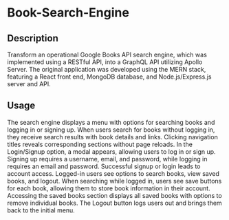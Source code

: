 # Book-Search-Engine
## Description
 
Transform an operational Google Books API search engine, which was implemented using a RESTful API, into a GraphQL API utilizing Apollo Server. The original application was developed using the MERN stack, featuring a React front end, MongoDB database, and Node.js/Express.js server and API.

## Usage 

The search engine displays a menu with options for searching books and logging in or signing up. When users search for books without logging in, they receive search results with book details and links. Clicking navigation titles reveals corresponding sections without page reloads. In the Login/Signup option, a modal appears, allowing users to log in or sign up. Signing up requires a username, email, and password, while logging in requires an email and password. Successful signup or login leads to account access. Logged-in users see options to search books, view saved books, and logout. When searching while logged in, users see save buttons for each book, allowing them to store book information in their account. Accessing the saved books section displays all saved books with options to remove individual books. The Logout button logs users out and brings them back to the initial menu.
